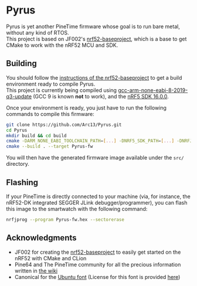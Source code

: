# Pyrus
Pyrus is yet another PineTime firmware whose goal is to run bare metal, without any kind of RTOS.  
This project is based on JF002's [nrf52-baseproject](https://github.com/JF002/nrf52-baseproject), which is a base to get CMake to work with the nRF52 MCU and SDK.

## Building
You should follow the [instructions of the nrf52-baseproject](https://github.com/JF002/nrf52-baseproject/blob/master/README.md#nrf52-baseproject) to get a build environment ready to compile Pyrus.  
This project is currently being compiled using [gcc-arm-none-eabi-8-2019-q3-update](https://developer.arm.com/tools-and-software/open-source-software/developer-tools/gnu-toolchain/gnu-rm/downloads) (GCC 9 is known **not** to work), and the [nRF5 SDK 16.0.0](https://www.nordicsemi.com/Software-and-tools/Software/nRF5-SDK/Download#infotabs).

Once your environment is ready, you just have to run the following commands to compile this firmware:
```sh
git clone https://github.com/Arc13/Pyrus.git
cd Pyrus
mkdir build && cd build
cmake -DARM_NONE_EABI_TOOLCHAIN_PATH=[...] -DNRF5_SDK_PATH=[...] -DNRFJPROG=[...] ..
cmake --build . --target Pyrus-fw
```

You will then have the generated firmware image available under the ``src/`` directory. 

## Flashing
If your PineTime is directly connected to your machine (via, for instance, the nRF52-DK integrated SEGGER JLink debugger/programmer),
you can flash this image to the smartwatch with the following command:
```sh
nrfjprog --program Pyrus-fw.hex --sectorerase
```

## Acknowledgments
- JF002 for creating the [nrf52-baseproject](https://github.com/JF002/nrf52-baseproject) to easily get started on the nRF52 with CMake and CLion
- Pine64 and The PineTime community for all the precious information written in [the wiki](https://wiki.pine64.org/index.php/PineTime)
- Canonical for the [Ubuntu font](https://design.ubuntu.com/font/) (License for this font is provided [here](https://github.com/Arc13/Pyrus/tree/master/src/Fonts/ubuntu-font-licence-1.0.txt))